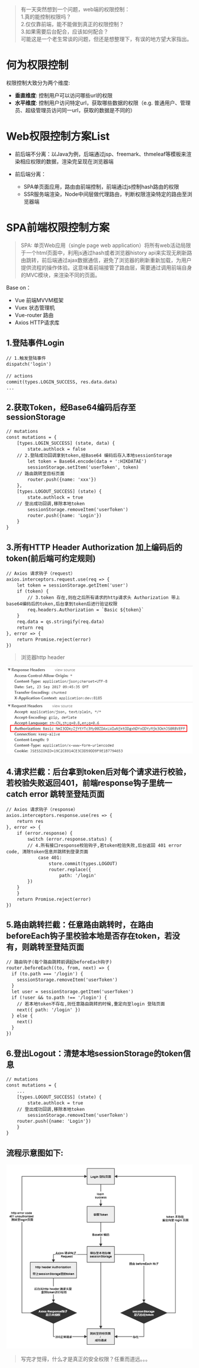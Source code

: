 > 有一天突然想到一个问题，web端的权限控制：  
> 1.真的能控制权限吗？  
> 2.仅仅靠前端，能不能做到真正的权限控制？  
> 3.如果需要后台配合，应该如何配合？  
> 可能这是一个老生常谈的问题，但还是想整理下，有误的地方望大家指出。

何为权限控制
======

权限控制大致分为两个维度:

*   **垂直维度**: 控制用户可以访问哪些url的权限
*   **水平维度**: 控制用户访问特定url，获取哪些数据的权限（e.g. 普通用户、管理员、超级管理员访问同一url，获取的数据是不同的）

Web权限控制方案List
=============

*   前后端不分离：以Java为例，后端通过jsp、freemark、thmeleaf等模板来渲染相应权限的数据，渲染完呈现在浏览器端
*   前后端分离：
    
    *   SPA单页面应用，路由由前端控制，前端通过js控制hash路由的权限
    *   SSR服务端渲染，Node中间层做代理路由，判断权限渲染特定的路由至浏览器端

SPA前端权限控制方案
===========

> SPA: 单页Web应用（single page web application）将所有web活动局限于一个html页面中，利用js通过hash或者浏览器history api来实现无刷新路由跳转，前后端通过ajax数据通信，避免了浏览器的刷新重新加载，为用户提供流程的操作体验。这意味着前端接管了路由层，需要通过调用前端自身的MVC模块，来渲染不同的页面。

Base on：

*   Vue 前端MVVM框架
*   Vuex 状态管理机
*   Vue-router 路由
*   Axios HTTP请求库

1.登陆事件Login
-----------

    // 1.触发登陆事件
    dispatch('login')
     
    // actions
    commit(types.LOGIN_SUCCESS, res.data.data)
    ...

2.获取Token，经Base64编码后存至sessionStorage
------------------------------------

    // mutations
    const mutations = {
        [types.LOGIN_SUCCESS] (state, data) {
            state.authlock = false
        // 2.登陆成功回调拿到token,经Base64 编码后存入本地sessionStorage
            let token = Base64.encode(data + ':HIKDATAE')
            sessionStorage.setItem('userToken', token)
        // 路由跳转至目标页面
            router.push({name: 'xxx'})
        },
        [types.LOGOUT_SUCCESS] (state) {
            state.authlock = true
        // 登出成功回调,移除本地token
            sessionStorage.removeItem('userToken')
            router.push({name: 'Login'})
        }
    }

3.所有HTTP Header Authorization 加上编码后的token(前后端可约定规则)
---------------------------------------------------

    // Axios 请求钩子（request）
    axios.interceptors.request.use(req => {
        let token = sessionStorage.getItem('user')     
        if (token) {         
            // 3.token 存在,则在之后所有请求的http请求头 Authorization 带上base64编码后的token,后台拿到token后进行验证权限         
            req.headers.Authorization = `Basic ${token}`     
        }
        req.data = qs.stringify(req.data)     
        return req 
    }, error => {
        return Promise.reject(error) 
    })

> 浏览器http header

![FEAuths](/img/1244162303-5a4b96bc5c4fe_articlex.png)

4.请求拦截：后台拿到token后对每个请求进行校验，若校验失败返回401，前端response钩子里统一catch error 跳转至登陆页面
------------------------------------------------------------------------

    // Axios 请求钩子（response）
    axios.interceptors.response.use(res => {
        return res
    }, error => {
        if (error.response) {
            switch (error.response.status) {
            // 4.所有接口response校验钩子,若token检验失败,后台返回 401 error code, 清除token信息并跳转到登录页面
                case 401:
                    store.commit(types.LOGOUT)
                    router.replace({
                        path: '/login'
            })
        }
        }
        return Promise.reject(error)
    })

5.路由跳转拦截：任意路由跳转时，在路由beforeEach钩子里校验本地是否存在token，若没有，则跳转至登陆页面
-----------------------------------------------------------

    // 路由钩子(每个路由跳转前调起beforeEach钩子)
    router.beforeEach((to, from, next) => {
      if (to.path === '/login') {
        sessionStorage.removeItem('userToken')
      }
      let user = sessionStorage.getItem('userToken')
      if (!user && to.path !== '/login') {
        // 若本地token不存在,则任意路由跳转的时候,重定向至login 登陆页面
        next({ path: '/login' })
      } else {
        next()
      }
    })

6.登出Logout：清楚本地sessionStorage的token信息
-------------------------------------

    // mutations
    const mutations = {
        ...
        [types.LOGOUT_SUCCESS] (state) {
            state.authlock = true
        // 登出成功回调,移除本地token
            sessionStorage.removeItem('userToken')
        router.push({name: 'Login'})
        }
    }

流程示意图如下:
--------

![FEAuth](/img/2034497431-5a4b96bc8b5ce_articlex.png)

> 写完才觉得，什么才是真正的安全权限？任重而道远。。。

